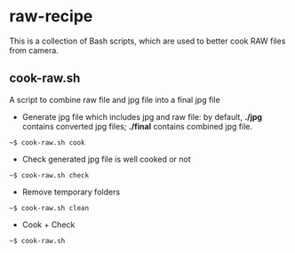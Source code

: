 raw-recipe
==========

This is a collection of Bash scripts, which are used to better cook RAW files from camera.

## cook-raw.sh

A script to combine raw file and jpg file into a final jpg file

- Generate jpg file which includes jpg and raw file: by default, **./jpg** contains converted jpg files; **./final** contains combined jpg file.
```
~$ cook-raw.sh cook
```

- Check generated jpg file is well cooked or not
```
~$ cook-raw.sh check
```

- Remove temporary folders
```
~$ cook-raw.sh clean
```

- Cook + Check
```
~$ cook-raw.sh
```
